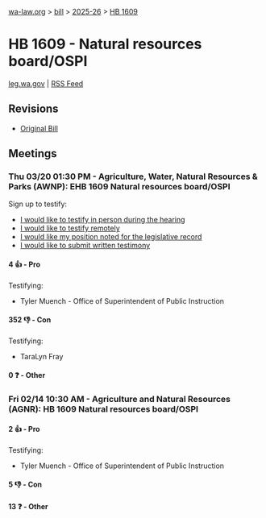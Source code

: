 [wa-law.org](/) > [bill](/bill/) > [2025-26](/bill/2025-26/) > [HB 1609](/bill/2025-26/hb/1609/)

# HB 1609 - Natural resources board/OSPI
[leg.wa.gov](https://app.leg.wa.gov/billsummary?BillNumber=1609&Year=2025&Initiative=false) | [RSS Feed](./rss.xml)

## Revisions
* [Original Bill](1/)

## Meetings
### Thu 03/20 01:30 PM - Agriculture, Water, Natural Resources & Parks (AWNP): EHB 1609 Natural resources board/OSPI
Sign up to testify:
* [I would like to testify in person during the hearing](https://app.leg.wa.gov/csi/Testifier/Add?chamber=House&mId=33025&aId=165904&caId=26566&tId=1)
* [I would like to testify remotely](https://app.leg.wa.gov/csi/Testifier/Add?chamber=House&mId=33025&aId=165904&caId=26566&tId=2)
* [I would like my position noted for the legislative record](https://app.leg.wa.gov/csi/Testifier/Add?chamber=House&mId=33025&aId=165904&caId=26566&tId=3)
* [I would like to submit written testimony](https://app.leg.wa.gov/csi/Testifier/Add?chamber=House&mId=33025&aId=165904&caId=26566&tId=4)

#### 4 👍 - Pro
Testifying:
* Tyler Muench - Office of Superintendent of Public Instruction

#### 352 👎 - Con
Testifying:
* TaraLyn Fray

#### 0 ❓ - Other

### Fri 02/14 10:30 AM - Agriculture and Natural Resources (AGNR): HB 1609 Natural resources board/OSPI
#### 2 👍 - Pro
Testifying:
* Tyler Muench - Office of Superintendent of Public Instruction

#### 5 👎 - Con

#### 13 ❓ - Other
